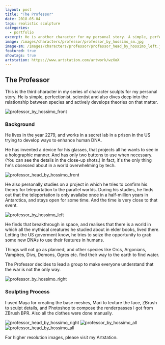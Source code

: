 ```yaml
---
layout: post
title: "The Professor"
date: 2018-05-04
tags: realistic sculpture
categories:
  - portfolio
excerpt: He is another character for my personal story. A simple, perfectionist scientist.
image: /images/characters/professor/professor_by_hossimo_sm.jpg 
image-sm: /images/characters/professor/professor_head_by_hossimo_left.jpg
featured: true
showtags: true
artstation: https://www.artstation.com/artwork/wzXoX
---
```


## The Professor

  

This is the third character in my series of character sculpts for my personal story. He is simple, perfectionist, scientist and also dives deep into the relationship between species and actively develops theories on that matter.

<img src="/images/characters/professor/professor_by_hossimo_front.jpg" alt="professor_by_hossimo_front" class="responsive">

### Background

He lives in the year 2279, and works in a secret lab in a prison in the US trying to develop ways to enhance human DNA.

He has invented a device for his glasses, that projects all he wants to see in a holographic manner. And has only two buttons to use when necessary. (You can see the details in the close-up shots.) In fact, it's the only thing he's obsessed about in a world overwhelming by tech.

<img src="/images/characters/professor/professor_head_by_hossimo_front.jpg" alt="professor_head_by_hossimo_front" class="responsive">

He also personally studies on a project in which he tries to confirm his theory for teleportation to the parallel worlds. During his studies, he finds out that the teleportation is only availabe once in a half-million years in Antarctica, and stays open for some time. And the time is very close to that event.

<img src="/images/characters/professor/professor_by_hossimo_left.jpg" alt="professor_by_hossimo_left" class="responsive">

He finds that breakthrough in space, and realises that there is a world in which all the mythical creatures he studied about in elder books, lived there. Letting the US goverment know, he tries to seize the opportunity to grab some new DNAs to use their features in humans.

Things will not go as planned, and other species like Orcs, Argonians, Vampires, Divs, Demons, Ogres etc. find their way to the earth to find water.

  

The Professor decides to lead a group to make everyone understand that the war is not the only way.

<img src="/images/characters/professor/professor_by_hossimo_right.jpg" alt="professor_by_hossimo_right" class="responsive">

### Sculpting Process

  

I used Maya for creating the base meshes, Mari to texture the face, ZBrush to sculpt details, and Photoshop to compose the renderpasses I got from ZBrush BPR. Also all the clothes were done manually.


<img src="/images/characters/professor/professor_head_by_hossimo_right.jpg" alt="professor_head_by_hossimo_right" class="responsive">  
  


<img src="/images/characters/professor/professor_by_hossimo_all.jpg" alt="professor_by_hossimo_all" class="responsive">
<img src="/images/characters/professor/professor_head_by_hossimo_all.jpg" alt="professor_head_by_hossimo_all" class="responsive">



For higher resolution images, please visit my Artstation.
